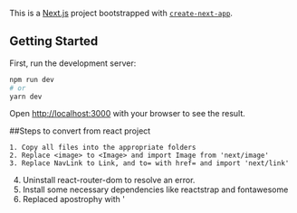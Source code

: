 This is a [Next.js](https://nextjs.org/) project bootstrapped with [`create-next-app`](https://github.com/vercel/next.js/tree/canary/packages/create-next-app).

## Getting Started

First, run the development server:

```bash
npm run dev
# or
yarn dev
```

Open [http://localhost:3000](http://localhost:3000) with your browser to see the result.

##Steps to convert from react project

    1. Copy all files into the appropriate folders
    2. Replace <image> to <Image> and import Image from 'next/image'
    3. Replace NavLink to Link, and to= with href= and import 'next/link'

4. Uninstall react-router-dom to resolve an error.
5. Install some necessary dependencies like reactstrap and fontawesome
6. Replaced apostrophy with &apos;
